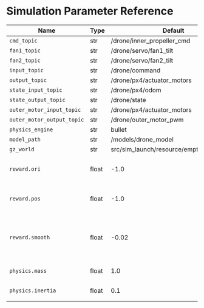 # Simulation Parameter Reference

| Name | Type | Default | Description |
|------|------|---------|-------------|
| `cmd_topic` | str | /drone/inner_propeller_cmd |  |
| `fan1_topic` | str | /drone/servo/fan1_tilt |  |
| `fan2_topic` | str | /drone/servo/fan2_tilt |  |
| `input_topic` | str | /drone/command |  |
| `output_topic` | str | /drone/px4/actuator_motors |  |
| `state_input_topic` | str | /drone/px4/odom |  |
| `state_output_topic` | str | /drone/state |  |
| `outer_motor_input_topic` | str | /drone/px4/actuator_motors |  |
| `outer_motor_output_topic` | str | /drone/outer_motor_pwm |  |
| `physics_engine` | str | bullet |  |
| `model_path` | str | /models/drone_model |  |
| `gz_world` | str | src/sim_launch/resource/empty_custom.sdf |  |
| `reward.ori` | float | -1.0 | 姿勢誤差に対するペナルティ重み |
| `reward.pos` | float | -1.0 | 位置誤差に対するペナルティ重み |
| `reward.smooth` | float | -0.02 | 行動変化（スムーズさ）に対するペナルティ重み |
| `physics.mass` | float | 1.0 | 機体質量[kg] |
| `physics.inertia` | float | 0.1 | 慣性モーメント（簡易） |
